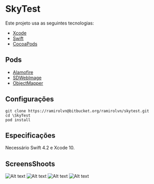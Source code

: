# SkyTest


Este projeto usa as seguintes tecnologias:
- [Xcode](https://developer.apple.com/xcode/)
- [Swift](https://developer.apple.com/swift/)
- [CocoaPods](https://cocoapods.org/)

## Pods

- [Alamofire](https://cocoapods.org/pods/Alamofire)
- [SDWebImage](https://cocoapods.org/pods/SDWebImage)
- [ObjectMapper](https://cocoapods.org/pods/ObjectMapper)

## Configurações
```
git clone https://ramirolvn@bitbucket.org/ramirolvn/skytest.git
cd \SkyTest
pod install
```

## Especificações

Necessário Swift 4.2 e Xcode 10.

## ScreensShoots
![Alt text](/../master/screens/s1.png?raw=true "Screen 1")
![Alt text](/../master/screens/s2.png?raw=true "Screen 2")
![Alt text](/../master/screens/s3.png?raw=true "Screen 3")
![Alt text](/../master/screens/s4.png?raw=true "Screen 4")

